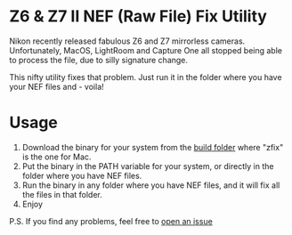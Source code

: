 # Z6 & Z7 II NEF (Raw File) Fix Utility

Nikon recently released fabulous Z6 and Z7 mirrorless cameras. Unfortunately,
MacOS, LightRoom and Capture One all stopped being able to process the file,
due to silly signature change.

This nifty utility fixes that problem. Just run it in the folder where you have
your NEF files and - voila!

# Usage

1. Download the binary for your system from the [build folder](https://github.com/inadarei/nikonzfix/tree/main/build) where "zfix" is the one for Mac. 
2. Put the binary in the PATH variable for your system, or directly in the folder where you have NEF files.
3. Run the binary in any folder where you have NEF files, and it will fix all the files in that folder.
4. Enjoy

P.S. If you find any problems, feel free to [open an issue](https://github.com/inadarei/nikonzfix/issues/new)
